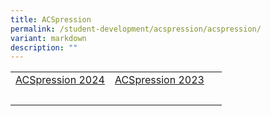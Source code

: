 ```yaml
---
title: ACSpression
permalink: /student-development/acspression/acspression/
variant: markdown
description: ""
---
```

<table>
<tbody>
<tr>
<td><a href="/acspression-2024/new-year-resolutions/">ACSpression 2024</a></td>
<td><a href="/announcements/ACSpression-March-2023/Bring-Your-Parents-to-School-Day/">ACSpression 2023</a></td>
<td>&nbsp;</td>
</tr>
<tr>
<td>&nbsp;</td>
<td>&nbsp;</td>
<td>&nbsp;</td>
</tr>
</tbody>
</table>